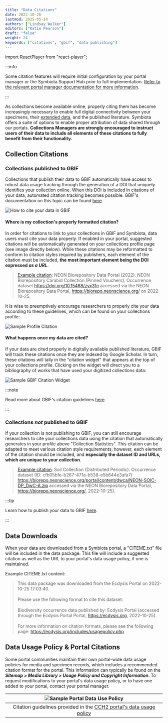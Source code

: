 ```yaml
---
title: "Data Citations"
date: 2022-10-26
lastmod: 2025-05-14
authors: ["Lindsay Walker"]
editors: ["Katie Pearson"]
draft: "false"
weight: 24
keywords: ["citations", "gbif", "data publishing"]
---
```


import ReactPlayer from "react-player";

:::info

Some citation features will require initial configuration by your portal manager or the Symbiota Support Hub prior to full implementation. [Refer to the relevant portal manager documentation for more information](/docs/Portal_Manager_Guide/Current_Notes/citations/).

:::

As collections become available online, properly citing them has become increasingly necessary to enable full digital connectivity between your specimens, their [extended data](https://academic.oup.com/bioscience/article/72/10/978/6648186), and the published literature. Symbiota offers a suite of options to enable proper attribution of data shared through our portals. **Collections Managers are strongly encouraged to instruct users of their data to include all elements of these citations to fully benefit from their functionality.**

<ReactPlayer
  playing={false}
  controls
  url="https://www.youtube.com/watch?v=ZE3SUgNR3qg"
/>

## Collection Citations

### Collections published to GBIF

Collections that publish their data to GBIF automatically have access to robust data usage tracking through the generation of a DOI that uniquely identifies your collection online. When this DOI is included in citations of your data, automated citation tracking becomes possible. GBIF's documentation on this topic can be found [here](https://www.gbif.org/citation-guidelines).

![How to cite your data in GBIF](/img/citation_gbif1.png)

#### Where is my collection's properly formatted citation?

In order for citations to link to your collections in GBIF and Symbiota, data users must cite your data properly. If enabled in your portal, suggested citations will be automatically generated on your collections profile page (see image directly below). While these citations may be reformatted to conform to citation styles required by publishers, each element of the citation must be included, **the most important element being the DOI expressed _as a URL_**.

> [Example citation](https://biorepo.neonscience.org/portal/collections/misc/collprofiles.php?collid=39):
> NEON Biorepository Data Portal (2022). NEON Biorepository Carabid Collection (Pinned Vouchers). Occurrence dataset https://doi.org/10.15468/zyx3fn accessed via the NEON Biorepository Data Portal, https://biorepo.neonscience.org/ on 2022-10-25.

It is wise to preemptively encourage researchers to properly cite your data according to these guidelines, which can be found on your collections profile:

![Sample Profile Citation](/img/citation_analog.png)

#### What happens once my data are cited?

If your data are cited properly in digitally available published literature, GBIF will track these citations once they are indexed by Google Scholar. In turn, these citations will tally in the "citation widget" that appears at the top of your collections profile. Clicking on the widget will direct you to a bibliography of works that have used your digitized collections data:

![Sample GBIF Citation Widget](/img/citation_widget.png)

:::note

Read more about GBIF's citation guidelines [here](https://www.gbif.org/citation-guidelines).

:::

### Collections _not_ published to GBIF

If your collection is not publishing to GBIF, you can still encourage researchers to cite your collections data using the citation that automatically generates in your profile above "Collection Statistics". This citation can be adapted to meet various citation style requirements; however, each element of the citation should be included, and **especially the dataset ID and URLs, which are unique to your collection**.

> [Example citation](https://biorepo.neonscience.org/portal/collections/misc/collprofiles.php?collid=30):
> Soil Collection (Distributed Periodic). Occurrence dataset (ID: cfb05bfe-b267-471a-b538-e5b644e3afa7) https://biorepo.neonscience.org/portal/content/dwca/NEON-SOIC-DP_DwC-A.zip accessed via the NEON Biorepository Data Portal, https://biorepo.neonscience.org/, 2022-10-25).

:::tip

Learn how to publish your data to GBIF [here](/docs/Collection_Manager_Guide/Data_Publishing/publishing_gbif).

:::

## Data Downloads

When your data are downloaded from a Symbiota portal, a "CITEME.txt" file will be included in the data package. This file will include a suggested citation as well as the URL to your portal's data usage policy, if one is maintained.

Example CITEME.txt content:

> This data package was downloaded from the Ecdysis Portal on 2022-10-25 17:03:40. <br></br>
> Please use the following format to cite this dataset:<br></br>
> Biodiversity occurrence data published by: Ecdysis Portal (accessed through the Ecdysis Portal Portal, https://ecdysis.org, 2022-10-25). <br></br>
> For more information on citation formats, please see the following page: https://ecdysis.org/includes/usagepolicy.php

## Data Usage Policy & Portal Citations

Some portal communities maintain their own portal-wide data usage policies for media and specimen records, which includes a recommended citation format for the portal. This information can typically be found on the **_Sitemap_ > _Media Library_ > _Usage Policy and Copyright Information_**. To request modifications to your portal's data usage policy, or to have one added to your portal, contact your portal manager.

|                                 ![Sample Portal Data Use Policy](/img/citation_portal.png)                                  |
| :-------------------------------------------------------------------------------------------------------------------------: |
| Citation guidelines provided in the [CCH2 portal's data usage policy](https://www.cch2.org/portal/includes/usagepolicy.php) |
